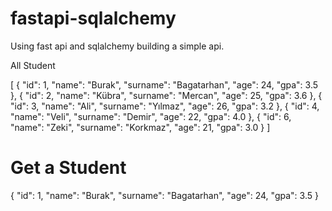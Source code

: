 # fastapi-sqlalchemy
Using fast api and sqlalchemy building a simple api.


All Student

[
    {
        "id": 1,
        "name": "Burak",
        "surname": "Bagatarhan",
        "age": 24,
        "gpa": 3.5
    },
    {
        "id": 2,
        "name": "Kübra",
        "surname": "Mercan",
        "age": 25,
        "gpa": 3.6
    },
    {
        "id": 3,
        "name": "Ali",
        "surname": "Yılmaz",
        "age": 26,
        "gpa": 3.2
    },
    {
        "id": 4,
        "name": "Veli",
        "surname": "Demir",
        "age": 22,
        "gpa": 4.0
    },
    {
        "id": 6,
        "name": "Zeki",
        "surname": "Korkmaz",
        "age": 21,
        "gpa": 3.0
    }
]

# Get a Student 

{
    "id": 1,
    "name": "Burak",
    "surname": "Bagatarhan",
    "age": 24,
    "gpa": 3.5
}

